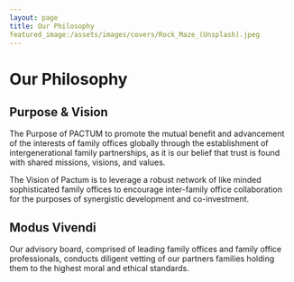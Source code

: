 ```yaml
---
layout: page
title: Our Philosophy
featured_image:/assets/images/covers/Rock_Maze_(Unsplash).jpeg
---
```


# Our Philosophy

## Purpose & Vision

The Purpose of PACTUM to promote the mutual benefit and advancement of the interests of family offices globally through the establishment of intergenerational family partnerships, as it is our belief that trust is found with shared missions, visions, and values.


The Vision of Pactum is to leverage a robust network of like minded sophisticated family offices to encourage inter-family office collaboration for the purposes of synergistic development and co-investment. 




## Modus Vivendi

Our advisory board, comprised of leading family offices and family office professionals, conducts diligent vetting of our partners families holding them to the highest moral and ethical standards.


